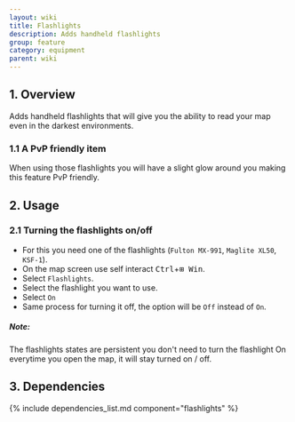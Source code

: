 ```yaml
---
layout: wiki
title: Flashlights
description: Adds handheld flashlights
group: feature
category: equipment
parent: wiki
---
```


## 1. Overview
Adds handheld flashlights that will give you the ability to read your map even in the darkest environments.

### 1.1 A PvP friendly item
When using those flashlights you will have a slight glow around you making this feature PvP friendly.

## 2. Usage

### 2.1 Turning the flashlights on/off
- For this you need one of the flashlights (`Fulton MX-991`, `Maglite XL50`, `KSF-1`).
- On the map screen use self interact <kbd>Ctrl</kbd>+<kbd>⊞&nbsp;Win</kbd>.
- Select `Flashlights`.
- Select the flashlight you want to use.
- Select `On`
- Same process for turning it off, the option will be `Off` instead of `On`.

<div class="panel callout">
    <h5>Note:</h5>
    <p>The flashlights states are persistent you don't need to turn the flashlight On everytime you open the map, it will stay turned on / off.</p>
</div>

## 3. Dependencies

{% include dependencies_list.md component="flashlights" %}

